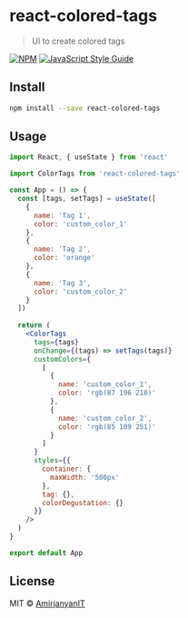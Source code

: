 # react-colored-tags

> UI to create colored tags

[![NPM](https://img.shields.io/npm/v/react-colored-tags.svg)](https://www.npmjs.com/package/react-colored-tags) [![JavaScript Style Guide](https://img.shields.io/badge/code_style-standard-brightgreen.svg)](https://standardjs.com)

## Install

```bash
npm install --save react-colored-tags
```

## Usage

```jsx
import React, { useState } from 'react'

import ColorTags from 'react-colored-tags'

const App = () => {
  const [tags, setTags] = useState([
    {
      name: 'Tag 1',
      color: 'custom_color_1'
    },
    {
      name: 'Tag 2',
      color: 'orange'
    },
    {
      name: 'Tag 3',
      color: 'custom_color_2'
    }
  ])
  
  return (
    <ColorTags
      tags={tags}
      onChange={(tags) => setTags(tags)}
      customColors={
        [
          {
            name: 'custom_color_1',
            color: 'rgb(87 196 218)'
          },
          {
            name: 'custom_color_2',
            color: 'rgb(85 109 251)'
          }
        ]
      }
      styles={{
        container: {
          maxWidth: '500px'
        },
        tag: {},
        colorDegustation: {}
      }}
    />
  )
}

export default App
```

## License

MIT © [AmirjanyanIT](https://github.com/AmirjanyanIT)
